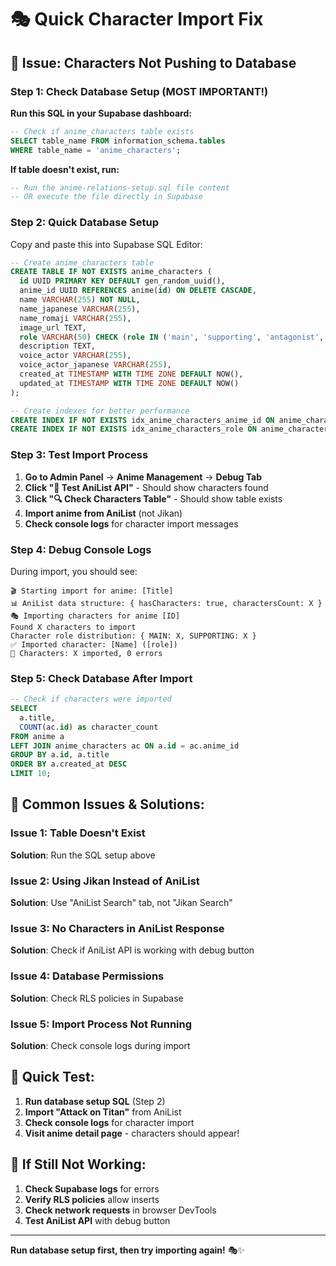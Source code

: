 # 🎭 Quick Character Import Fix

## 🚨 **Issue: Characters Not Pushing to Database**

### **Step 1: Check Database Setup (MOST IMPORTANT!)**

**Run this SQL in your Supabase dashboard:**

```sql
-- Check if anime_characters table exists
SELECT table_name FROM information_schema.tables 
WHERE table_name = 'anime_characters';
```

**If table doesn't exist, run:**
```sql
-- Run the anime-relations-setup.sql file content
-- OR execute the file directly in Supabase
```

### **Step 2: Quick Database Setup**

Copy and paste this into Supabase SQL Editor:

```sql
-- Create anime_characters table
CREATE TABLE IF NOT EXISTS anime_characters (
  id UUID PRIMARY KEY DEFAULT gen_random_uuid(),
  anime_id UUID REFERENCES anime(id) ON DELETE CASCADE,
  name VARCHAR(255) NOT NULL,
  name_japanese VARCHAR(255),
  name_romaji VARCHAR(255),
  image_url TEXT,
  role VARCHAR(50) CHECK (role IN ('main', 'supporting', 'antagonist', 'background')),
  description TEXT,
  voice_actor VARCHAR(255),
  voice_actor_japanese VARCHAR(255),
  created_at TIMESTAMP WITH TIME ZONE DEFAULT NOW(),
  updated_at TIMESTAMP WITH TIME ZONE DEFAULT NOW()
);

-- Create indexes for better performance
CREATE INDEX IF NOT EXISTS idx_anime_characters_anime_id ON anime_characters(anime_id);
CREATE INDEX IF NOT EXISTS idx_anime_characters_role ON anime_characters(role);
```

### **Step 3: Test Import Process**

1. **Go to Admin Panel** → **Anime Management** → **Debug Tab**
2. **Click "🧪 Test AniList API"** - Should show characters found
3. **Click "🔍 Check Characters Table"** - Should show table exists
4. **Import anime from AniList** (not Jikan)
5. **Check console logs** for character import messages

### **Step 4: Debug Console Logs**

During import, you should see:
```
🎬 Starting import for anime: [Title]
📊 AniList data structure: { hasCharacters: true, charactersCount: X }
🎭 Importing characters for anime [ID]
Found X characters to import
Character role distribution: { MAIN: X, SUPPORTING: X }
✅ Imported character: [Name] ([role])
👥 Characters: X imported, 0 errors
```

### **Step 5: Check Database After Import**

```sql
-- Check if characters were imported
SELECT 
  a.title,
  COUNT(ac.id) as character_count
FROM anime a
LEFT JOIN anime_characters ac ON a.id = ac.anime_id
GROUP BY a.id, a.title
ORDER BY a.created_at DESC
LIMIT 10;
```

## 🚨 **Common Issues & Solutions:**

### **Issue 1: Table Doesn't Exist**
**Solution**: Run the SQL setup above

### **Issue 2: Using Jikan Instead of AniList**
**Solution**: Use "AniList Search" tab, not "Jikan Search"

### **Issue 3: No Characters in AniList Response**
**Solution**: Check if AniList API is working with debug button

### **Issue 4: Database Permissions**
**Solution**: Check RLS policies in Supabase

### **Issue 5: Import Process Not Running**
**Solution**: Check console logs during import

## 🎯 **Quick Test:**

1. **Run database setup SQL** (Step 2)
2. **Import "Attack on Titan"** from AniList
3. **Check console logs** for character import
4. **Visit anime detail page** - characters should appear!

## 🔧 **If Still Not Working:**

1. **Check Supabase logs** for errors
2. **Verify RLS policies** allow inserts
3. **Check network requests** in browser DevTools
4. **Test AniList API** with debug button

---

**Run database setup first, then try importing again!** 🎭✨
